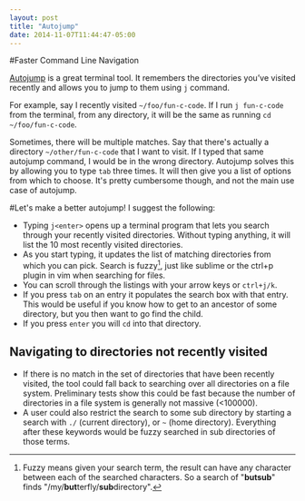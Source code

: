 ```yaml
---
layout: post
title: "Autojump"
date: 2014-11-07T11:44:47-05:00
---
```


#Faster Command Line Navigation

[Autojump](https://github.com/joelthelion/autojump) is a great terminal tool. It remembers the directories you’ve visited recently and allows you to jump to them using `j` command.

For example, say I recently visited `~/foo/fun-c-code`. If I run `j fun-c-code` from the terminal, from any directory, it will be the same as running `cd ~/foo/fun-c-code`.

Sometimes, there will be multiple matches. Say that there's actually a directory `~/other/fun-c-code` that I want to visit. If I typed that same autojump command, I would be in the wrong directory. Autojump solves this by allowing you to type `tab` three times. It will then give you a list of options from which to choose. It's pretty cumbersome though, and not the main use case of autojump.

#Let's make a better autojump!
I suggest the following:

* Typing `j<enter>` opens up a terminal program that lets you search through your recently visited directories. Without typing anything, it will list the 10 most recently visited directories.
* As you start typing, it updates the list of matching directories from which you can pick. Search is fuzzy[^fuzzy], just like sublime or the ctrl+p plugin in vim when searching for files.
* You can scroll through the listings with your arrow keys or `ctrl+j/k`.
* If you press `tab` on an entry it populates the search box with that entry. This would be useful if you know how to get to an ancestor of some directory, but you then want to go find the child.
* If you press `enter` you will `cd` into that directory.

## Navigating to directories not recently visited
* If there is no match in the set of directories that have been recently visited, the tool could fall back to searching over all directories on a file system. Preliminary tests show this could be fast because the number of directories in a file system is generally not massive (<100000).
* A user could also restrict the search to some sub directory by starting a search with `./` (current directory), or `~` (home directory). Everything after these keywords would be fuzzy searched in sub directories of those terms.

[^fuzzy]: Fuzzy means given your search term, the result can have any character between each of the searched characters. So a search of "**butsub**" finds "/my/**but**terfly/**sub**directory".
